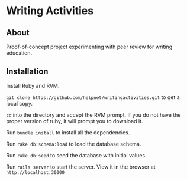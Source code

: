 Writing Activities
=================
About
------
Proof-of-concept project experimenting with peer review for writing education.

Installation
------------

Install Ruby and RVM.

`git clone https://github.com/helpnet/writingactivities.git` to get a local copy.

`cd` into the directory and accept the RVM prompt. If you do not have the proper version of ruby, it will prompt you to download it.

Run `bundle install` to install all the dependencies.

Run `rake db:schema:load` to load the database schema.

Run `rake db:seed` to seed the database with initial values.

Run `rails server` to start the server. View it in the browser at `http://localhost:30000`
